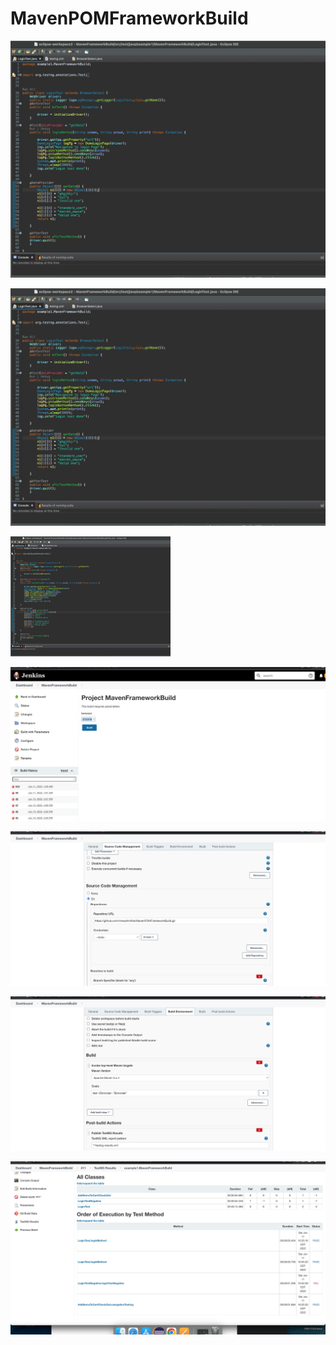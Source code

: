 # MavenPOMFrameworkBuild

![](./images/pasted-image-24.png)

![](./images/pasted-image-24.png)

![](./images/pasted-image-small-25.png)

![](./images/pasted-image-26.png)

![](./images/pasted-image-28.png)

![](./images/pasted-image-30.png)

![](./images/pasted-image-32.png)
